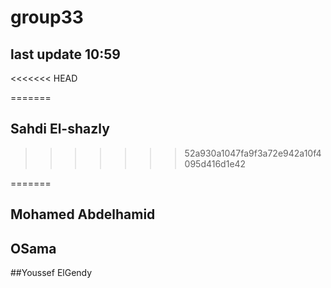 # group33
## last update 10:59
<<<<<<< HEAD

=======
## Sahdi El-shazly

>>>>>>> 52a930a1047fa9f3a72e942a10f4095d416d1e42

=======
## Mohamed Abdelhamid 

## OSama

##Youssef ElGendy
